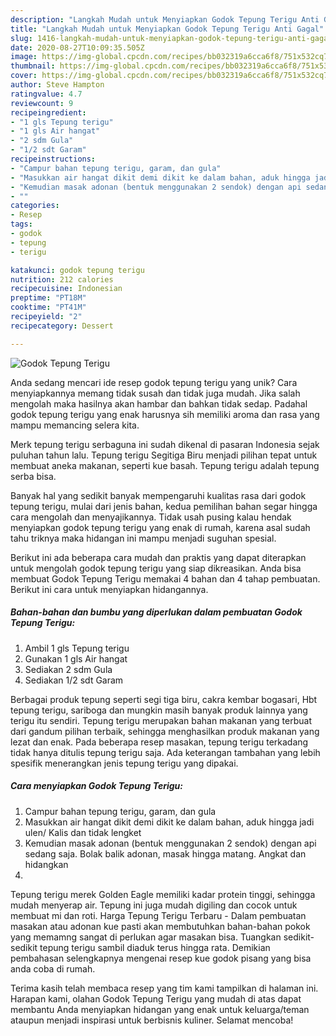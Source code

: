 ```yaml
---
description: "Langkah Mudah untuk Menyiapkan Godok Tepung Terigu Anti Gagal"
title: "Langkah Mudah untuk Menyiapkan Godok Tepung Terigu Anti Gagal"
slug: 1416-langkah-mudah-untuk-menyiapkan-godok-tepung-terigu-anti-gagal
date: 2020-08-27T10:09:35.505Z
image: https://img-global.cpcdn.com/recipes/bb032319a6cca6f8/751x532cq70/godok-tepung-terigu-foto-resep-utama.jpg
thumbnail: https://img-global.cpcdn.com/recipes/bb032319a6cca6f8/751x532cq70/godok-tepung-terigu-foto-resep-utama.jpg
cover: https://img-global.cpcdn.com/recipes/bb032319a6cca6f8/751x532cq70/godok-tepung-terigu-foto-resep-utama.jpg
author: Steve Hampton
ratingvalue: 4.7
reviewcount: 9
recipeingredient:
- "1 gls Tepung terigu"
- "1 gls Air hangat"
- "2 sdm Gula"
- "1/2 sdt Garam"
recipeinstructions:
- "Campur bahan tepung terigu, garam, dan gula"
- "Masukkan air hangat dikit demi dikit ke dalam bahan, aduk hingga jadi ulen/ Kalis dan tidak lengket"
- "Kemudian masak adonan (bentuk menggunakan 2 sendok) dengan api sedang saja. Bolak balik adonan, masak hingga matang. Angkat dan hidangkan"
- ""
categories:
- Resep
tags:
- godok
- tepung
- terigu

katakunci: godok tepung terigu 
nutrition: 212 calories
recipecuisine: Indonesian
preptime: "PT18M"
cooktime: "PT41M"
recipeyield: "2"
recipecategory: Dessert

---
```



![Godok Tepung Terigu](https://img-global.cpcdn.com/recipes/bb032319a6cca6f8/751x532cq70/godok-tepung-terigu-foto-resep-utama.jpg)

Anda sedang mencari ide resep godok tepung terigu yang unik? Cara menyiapkannya memang tidak susah dan tidak juga mudah. Jika salah mengolah maka hasilnya akan hambar dan bahkan tidak sedap. Padahal godok tepung terigu yang enak harusnya sih memiliki aroma dan rasa yang mampu memancing selera kita.

Merk tepung terigu serbaguna ini sudah dikenal di pasaran Indonesia sejak puluhan tahun lalu. Tepung terigu Segitiga Biru menjadi pilihan tepat untuk membuat aneka makanan, seperti kue basah. Tepung terigu adalah tepung serba bisa.

Banyak hal yang sedikit banyak mempengaruhi kualitas rasa dari godok tepung terigu, mulai dari jenis bahan, kedua pemilihan bahan segar hingga cara mengolah dan menyajikannya. Tidak usah pusing kalau hendak menyiapkan godok tepung terigu yang enak di rumah, karena asal sudah tahu triknya maka hidangan ini mampu menjadi suguhan spesial.


Berikut ini ada beberapa cara mudah dan praktis yang dapat diterapkan untuk mengolah godok tepung terigu yang siap dikreasikan. Anda bisa membuat Godok Tepung Terigu memakai 4 bahan dan 4 tahap pembuatan. Berikut ini cara untuk menyiapkan hidangannya.

<!--inarticleads1-->

##### Bahan-bahan dan bumbu yang diperlukan dalam pembuatan Godok Tepung Terigu:

1. Ambil 1 gls Tepung terigu
1. Gunakan 1 gls Air hangat
1. Sediakan 2 sdm Gula
1. Sediakan 1/2 sdt Garam


Berbagai produk tepung seperti segi tiga biru, cakra kembar bogasari, Hbt tepung terigu, sariboga dan mungkin masih banyak produk lainnya yang terigu itu sendiri. Tepung terigu merupakan bahan makanan yang terbuat dari gandum pilihan terbaik, sehingga menghasilkan produk makanan yang lezat dan enak. Pada beberapa resep masakan, tepung terigu terkadang tidak hanya ditulis tepung terigu saja. Ada keterangan tambahan yang lebih spesifik menerangkan jenis tepung terigu yang dipakai. 

<!--inarticleads2-->

##### Cara menyiapkan Godok Tepung Terigu:

1. Campur bahan tepung terigu, garam, dan gula
1. Masukkan air hangat dikit demi dikit ke dalam bahan, aduk hingga jadi ulen/ Kalis dan tidak lengket
1. Kemudian masak adonan (bentuk menggunakan 2 sendok) dengan api sedang saja. Bolak balik adonan, masak hingga matang. Angkat dan hidangkan
1. 


Tepung terigu merek Golden Eagle memiliki kadar protein tinggi, sehingga mudah menyerap air. Tepung ini juga mudah digiling dan cocok untuk membuat mi dan roti. Harga Tepung Terigu Terbaru - Dalam pembuatan masakan atau adonan kue pasti akan membutuhkan bahan-bahan pokok yang memamng sangat di perlukan agar masakan bisa. Tuangkan sedikit-sedikit tepung terigu sambil diaduk terus hingga rata. Demikian pembahasan selengkapnya mengenai resep kue godok pisang yang bisa anda coba di rumah. 

Terima kasih telah membaca resep yang tim kami tampilkan di halaman ini. Harapan kami, olahan Godok Tepung Terigu yang mudah di atas dapat membantu Anda menyiapkan hidangan yang enak untuk keluarga/teman ataupun menjadi inspirasi untuk berbisnis kuliner. Selamat mencoba!
